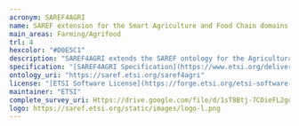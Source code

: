 ```yaml
---
acronym: SAREF4AGRI
name: SAREF extension for the Smart Agriculture and Food Chain domains
main_areas: Farming/Agrifood
trl: 4
hexcolor: "#D0E5C1"
description: "SAREF4AGRI extends the SAREF ontology for the Agricultural domain. SAREF4AGRI currently focuses on two examples, which are the livestock farming and smart irrigation use cases. Various other examples exist in the Smart Agriculture and Food Chain domains, such as arable farming, horticulture, agricultural equipment, greenhouses and food chain. As all the SAREF ontologies, SAREF4AGRI is a dynamic semantic model that is meant to evolve over time."
specification: "[SAREF4AGRI Specification](https://www.etsi.org/deliver/etsi_ts/103400_103499/10341006/01.01.02_60/ts_10341006v010102p.pdf)"
ontology_uri: "https://saref.etsi.org/saref4agri"
license: "[ETSI Software License](https://forge.etsi.org/etsi-software-license)"
maintainer: "ETSI"
complete_survey_uri: Https://drive.google.com/file/d/1sT8Btj-7CDieFL2gqWG9GCRmPuv0nOj2/view?usp=sharin
logo: https://saref.etsi.org/static/images/logo-l.png
---
```


